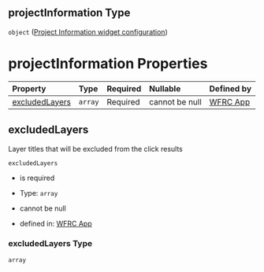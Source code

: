 ## projectInformation Type

`object` ([Project Information widget configuration](config-properties-project-information-widget-configuration.md))

# projectInformation Properties

| Property                          | Type    | Required | Nullable       | Defined by                                                                                                                                                                                                            |
| :-------------------------------- | :------ | :------- | :------------- | :-------------------------------------------------------------------------------------------------------------------------------------------------------------------------------------------------------------------- |
| [excludedLayers](#excludedlayers) | `array` | Required | cannot be null | [WFRC App](config-properties-project-information-widget-configuration-properties-excludedlayers.md "https://wfrc.org/wasatch-choice-map/config.schema.json#/properties/projectInformation/properties/excludedLayers") |

## excludedLayers

Layer titles that will be excluded from the click results

`excludedLayers`

* is required

* Type: `array`

* cannot be null

* defined in: [WFRC App](config-properties-project-information-widget-configuration-properties-excludedlayers.md "https://wfrc.org/wasatch-choice-map/config.schema.json#/properties/projectInformation/properties/excludedLayers")

### excludedLayers Type

`array`
